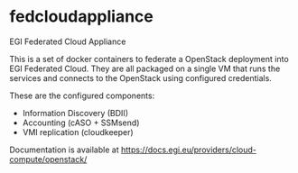 # fedcloudappliance
EGI Federated Cloud Appliance

This is a set of docker containers to federate a OpenStack deployment into EGI
Federated Cloud. They are all packaged on a single VM that runs the services
and connects to the OpenStack using configured credentials.

These are the configured components:
* Information Discovery (BDII)
* Accounting (cASO + SSMsend)
* VMI replication (cloudkeeper)

Documentation is available at https://docs.egi.eu/providers/cloud-compute/openstack/
